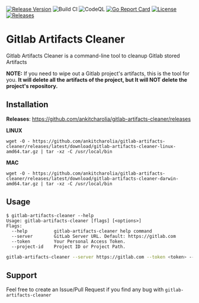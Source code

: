 [![Release Version](https://img.shields.io/github/v/release/ankitcharolia/gitlab-artifacts-cleaner?label=gitlab-artifacts-cleaner)](https://github.com/ankitcharolia/gitlab-artifacts-cleaner/releases/latest)
![Build CI](https://github.com/ankitcharolia/gitlab-artifacts-cleaner/actions/workflows/build-publish.yaml/badge.svg)
![CodeQL](https://github.com/ankitcharolia/gitlab-artifacts-cleaner/actions/workflows/codeql-analysis.yaml/badge.svg)
[![Go Report Card](https://goreportcard.com/badge/github.com/ankitcharolia/gitlab-artifacts-cleaner)](https://goreportcard.com/report/github.com/ankitcharolia/gitlab-artifacts-cleaner)
[![License](https://img.shields.io/badge/License-MIT%20-blue.svg)](https://github.com/ankitcharolia/gitlab-artifacts-cleaner/blob/master/LICENSE)
[![Releases](https://img.shields.io/github/downloads/ankitcharolia/gitlab-artifacts-cleaner/total.svg)]()

# Gitlab Artifacts Cleaner
Gitlab Artifacts Cleaner is a command-line tool to cleanup Gitlab stored Artifacts

**NOTE:** If you need to wipe out a Gitlab project's artifacts, this is the tool for you. **It will delete all the artifacts of the project, but It will NOT delete the project's repository.**

## Installation
**Releases**: https://github.com/ankitcharolia/gitlab-artifacts-cleaner/releases

**LINUX**
```shell
wget -O - https://github.com/ankitcharolia/gitlab-artifacts-cleaner/releases/latest/download/gitlab-artifacts-cleaner-linux-amd64.tar.gz | tar -xz -C /usr/local/bin
```

**MAC**
```shell
wget -O - https://github.com/ankitcharolia/gitlab-artifacts-cleaner/releases/latest/download/gitlab-artifacts-cleaner-darwin-amd64.tar.gz | tar -xz -C /usr/local/bin
```

## Usage
```shell
$ gitlab-artifacts-cleaner --help
Usage: gitlab-artifacts-cleaner [flags] [<options>]
Flags:
  --help          gitlab-artifacts-cleaner help command
  --server        GitLab Server URL. Default: https://gitlab.com
  --token         Your Personal Access Token.
  --project-id    Project ID or Project Path.
```

```bash
gitlab-artifacts-cleaner --server https://gitlab.com --token <token> --project_id <project_id>
```

## Support
Feel free to create an Issue/Pull Request if you find any bug with `gitlab-artifacts-cleaner`